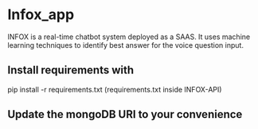 # Infox_app
INFOX is a real-time chatbot system deployed as a SAAS. It uses machine learning techniques to identify best answer for the voice question input.

## Install requirements with
pip install -r requirements.txt
(requirements.txt inside INFOX-API)

## Update the mongoDB URI to your convenience
